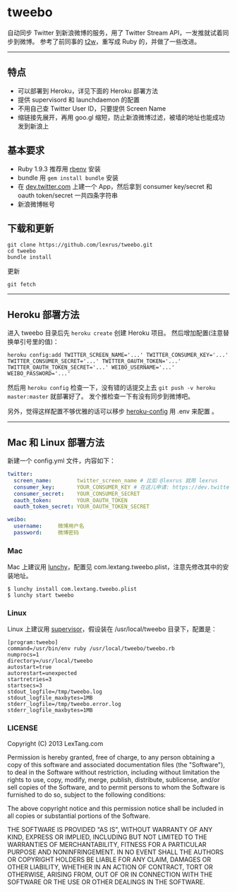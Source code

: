# tweebo

自动同步 Twitter 到新浪微博的服务，用了 Twitter Stream API，一发推就试着同步到微博。
参考了前同事的 [t2w](https://github.com/xream/t2w)，重写成 Ruby 的，并做了一些改进。


---------

## 特点
* 可以部署到 Heroku，详见下面的 Heroku 部署方法
* 提供 supervisord 和 launchdaemon 的配置
* 不用自己查 Twitter User ID，只要提供 Screen Name
* 缩链接先展开，再用 goo.gl 缩短，防止新浪微博过滤，被墙的地址也能成功发到新浪上


## 基本要求
* Ruby 1.9.3 推荐用 [rbenv](https://github.com/sstephenson/rbenv/) 安装
* bundle 用 ```gem install bundle``` 安装
* 在 [dev.twitter.com](https://dev.twitter.com) 上建一个 App，然后拿到 consumer key/secret 和 oauth token/secret 一共四条字符串
* 新浪微博帐号


## 下载和更新
```
git clone https://github.com/lexrus/tweebo.git
cd tweebo
bundle install
```
更新
```
git fetch
```

---------

## Heroku 部署方法

进入 tweebo 目录后先 ```heroku create``` 创建 Heroku 项目。
然后增加配置(注意替换单引号里的值)：
```
heroku config:add TWITTER_SCREEN_NAME='...' TWITTER_CONSUMER_KEY='...' TWITTER_CONSUMER_SECRET='...' TWITTER_OAUTH_TOKEN='...' TWITTER_OAUTH_TOKEN_SECRET='...' WEIBO_USERNAME='...' WEIBO_PASSWORD='...'
```
然后用 ```heroku config``` 检查一下，没有错的话提交上去 ```git push -v heroku master:master``` 就部署好了。
发个推检查一下有没有同步到微博吧。

另外，觉得这样配置不够优雅的话可以移步 [heroku-config](https://github.com/ddollar/heroku-config) 用 .env 来配置 。


---------


## Mac 和 Linux 部署方法

新建一个 config.yml 文件，内容如下：

``` yaml
twitter:
  screen_name:        twitter_screen_name # 比如 @lexrus 就用 lexrus
  consumer_key:       YOUR_CONSUMER_KEY # 在这儿申请: https://dev.twitter.com
  consumer_secret:    YOUR_CONSUMER_SECRET
  oauth_token:        YOUR_OAUTH_TOKEN
  oauth_token_secret: YOUR_OAUTH_TOKEN_SECRET

weibo:
  username:     微博用户名
  password:     微博密码
```


### Mac
Mac 上建议用 [lunchy](https://github.com/mperham/lunchy)，配置见 com.lextang.tweebo.plist，注意先修改其中的安装地址。
```
$ lunchy install com.lextang.tweebo.plist
$ lunchy start tweebo
```


### Linux
Linux 上建议用 [supervisor](http://supervisord.org)，假设装在 /usr/local/tweebo 目录下，配置是：
```
[program:tweebo]
command=/usr/bin/env ruby /usr/local/tweebo/tweebo.rb
numprocs=1
directory=/usr/local/tweebo
autostart=true
autorestart=unexpected
startretries=3
startsecs=3
stdout_logfile=/tmp/tweebo.log
stdout_logfile_maxbytes=1MB
stderr_logfile=/tmp/tweebo.error.log
stderr_logfile_maxbytes=1MB
```


### LICENSE
Copyright (C) 2013 LexTang.com

Permission is hereby granted, free of charge, to any person obtaining a copy of this software and associated documentation files (the "Software"), to deal in the Software without restriction, including without limitation the rights to use, copy, modify, merge, publish, distribute, sublicense, and/or sell copies of the Software, and to permit persons to whom the Software is furnished to do so, subject to the following conditions:

The above copyright notice and this permission notice shall be included in all copies or substantial portions of the Software.

THE SOFTWARE IS PROVIDED "AS IS", WITHOUT WARRANTY OF ANY KIND, EXPRESS OR IMPLIED, INCLUDING BUT NOT LIMITED TO THE WARRANTIES OF MERCHANTABILITY, FITNESS FOR A PARTICULAR PURPOSE AND NONINFRINGEMENT. IN NO EVENT SHALL THE AUTHORS OR COPYRIGHT HOLDERS BE LIABLE FOR ANY CLAIM, DAMAGES OR OTHER LIABILITY, WHETHER IN AN ACTION OF CONTRACT, TORT OR OTHERWISE, ARISING FROM, OUT OF OR IN CONNECTION WITH THE SOFTWARE OR THE USE OR OTHER DEALINGS IN THE SOFTWARE.